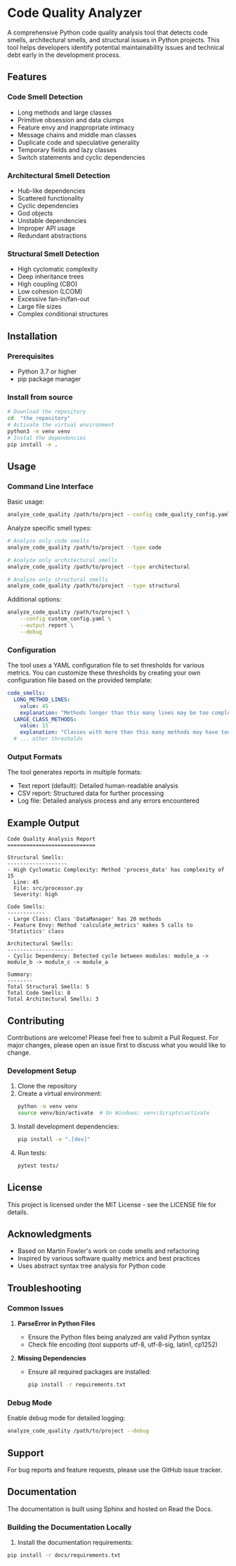 # Code Quality Analyzer

A comprehensive Python code quality analysis tool that detects code smells, architectural smells, and structural issues in Python projects. This tool helps developers identify potential maintainability issues and technical debt early in the development process.

## Features

### Code Smell Detection
- Long methods and large classes
- Primitive obsession and data clumps
- Feature envy and inappropriate intimacy
- Message chains and middle man classes
- Duplicate code and speculative generality
- Temporary fields and lazy classes
- Switch statements and cyclic dependencies

### Architectural Smell Detection
- Hub-like dependencies
- Scattered functionality
- Cyclic dependencies
- God objects
- Unstable dependencies
- Improper API usage
- Redundant abstractions

### Structural Smell Detection
- High cyclomatic complexity
- Deep inheritance trees
- High coupling (CBO)
- Low cohesion (LCOM)
- Excessive fan-in/fan-out
- Large file sizes
- Complex conditional structures

## Installation

### Prerequisites
- Python 3.7 or higher
- pip package manager

### Install from source
```bash
# Download the repository
cd  "the_repository"
# Activate the virtual environment
python3 -m venv venv
# Instal the dependencies
pip install -e .
```

## Usage

### Command Line Interface

Basic usage:
```bash
analyze_code_quality /path/to/project --config code_quality_config.yaml
```

Analyze specific smell types:
```bash
# Analyze only code smells
analyze_code_quality /path/to/project --type code

# Analyze only architectural smells
analyze_code_quality /path/to/project --type architectural

# Analyze only structural smells
analyze_code_quality /path/to/project --type structural
```

Additional options:
```bash
analyze_code_quality /path/to/project \
    --config custom_config.yaml \
    --output report \
    --debug
```

### Configuration

The tool uses a YAML configuration file to set thresholds for various metrics. You can customize these thresholds by creating your own configuration file based on the provided template:

```yaml
code_smells:
  LONG_METHOD_LINES:
    value: 45
    explanation: "Methods longer than this many lines may be too complex"
  LARGE_CLASS_METHODS:
    value: 15
    explanation: "Classes with more than this many methods may have too many responsibilities"
  # ... other thresholds
```

### Output Formats

The tool generates reports in multiple formats:

- Text report (default): Detailed human-readable analysis
- CSV report: Structured data for further processing
- Log file: Detailed analysis process and any errors encountered

## Example Output

```text
Code Quality Analysis Report
============================

Structural Smells:
-------------------
- High Cyclomatic Complexity: Method 'process_data' has complexity of 15
  Line: 45
  File: src/processor.py
  Severity: high

Code Smells:
------------
- Large Class: Class 'DataManager' has 20 methods
- Feature Envy: Method 'calculate_metrics' makes 5 calls to 'Statistics' class

Architectural Smells:
---------------------
- Cyclic Dependency: Detected cycle between modules: module_a -> module_b -> module_c -> module_a

Summary:
--------
Total Structural Smells: 5
Total Code Smells: 8
Total Architectural Smells: 3
```

## Contributing

Contributions are welcome! Please feel free to submit a Pull Request. For major changes, please open an issue first to discuss what you would like to change.

### Development Setup

1. Clone the repository
2. Create a virtual environment:
   ```bash
   python -m venv venv
   source venv/bin/activate  # On Windows: venv\Scripts\activate
   ```
3. Install development dependencies:
   ```bash
   pip install -e ".[dev]"
   ```
4. Run tests:
   ```bash
   pytest tests/
   ```

## License

This project is licensed under the MIT License - see the LICENSE file for details.

## Acknowledgments

- Based on Martin Fowler's work on code smells and refactoring
- Inspired by various software quality metrics and best practices
- Uses abstract syntax tree analysis for Python code

## Troubleshooting

### Common Issues

1. **ParseError in Python Files**
   - Ensure the Python files being analyzed are valid Python syntax
   - Check file encoding (tool supports utf-8, utf-8-sig, latin1, cp1252)

2. **Missing Dependencies**
   - Ensure all required packages are installed:
     ```bash
     pip install -r requirements.txt
     ```

### Debug Mode

Enable debug mode for detailed logging:
```bash
analyze_code_quality /path/to/project --debug
```

## Support

For bug reports and feature requests, please use the GitHub issue tracker.

## Documentation

The documentation is built using Sphinx and hosted on Read the Docs.

### Building the Documentation Locally

1. Install the documentation requirements:
```bash
pip install -r docs/requirements.txt
```
